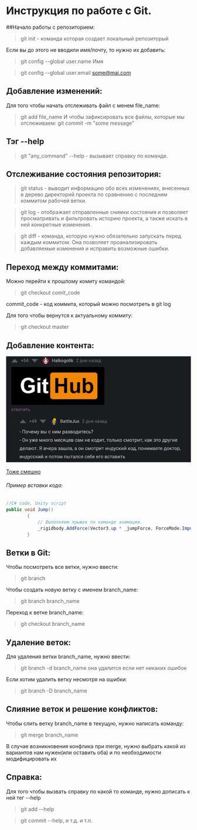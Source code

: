 ﻿# Инструкция по работе с Git.

##Начало работы с репозиторием:
> git init - команда которая создает локальный репозиторый

Если вы до этого не вводили имя/почту, то нужно их добавить:
>git config --global user.name Имя

>git config --global user.email some@mai.com


## Добавление изменений:
Для того чтобы начать отслеживать файл с менем file_name:
>git add file_name
И чтобы зафиксировать все файлы, которые мы отслеживаем:
>git commit -m "some message"

## Тэг --help
>git "any_command" --help - вызывает справку по команде.

## Отслеживание состояния репозитория:
>git status - выводит информацию обо всех изменениях, внесенных в дерево директорий проекта по сравнению с последним коммитом рабочей ветки.

>git log - отображает отправленные снимки состояния и позволяет просматривать и фильтровать историю проекта, а также искать в ней конкретные изменения.

>git diff - команда, которую нужно обязательно запускать перед каждым коммитом. Она позволяет проанализировать добавляемые изменения и исправить возможные ошибки.
 
## Переход между коммитами:
Можно перейти к прошлому комиту командой:
>git checkout comit_code

commit_code - код коммита, который можно посмотреть в git log

Для того чтобы вернутся к актуальному коммиту: 
>git checkout master

## Добавление контента:
![text](смешно.jpg)

[Тоже смешно](https://pikabu.ru/story/kogda_merzhish_vetki_na_neznakomom_proekte_8354578)

###### Пример вставки кода:
```c#
//C# code, Unity script
public void Jump()
        {
            // Выполняем прыжок по команде анимации.
            _rigidbody.AddForce(Vector3.up * _jumpForce, ForceMode.Impulse);
        }
```
## Ветки в Git:

Чтобы посмотреть все ветки, нужно ввести:
>git branch

Чтобы создать новую ветку с именем branch_name:
>git branch branch_name

Переход к ветке branch_name:
>git checkout branch_name

## Удаление веток:
Для удаления ветки branch_name, нужно ввести:
>git branch -d branch_name
она удалится если нет никаких ошибок

Если хотим удалить ветку несмотря на ошибки:
>git branch -D branch_name

## Слияние веток и решение конфликтов:

Чтобы слить ветку branch_name в текущую, нужно написать команду:
>git merge branch_name

В случае возникновения конфлика при merge, нужно выбрать какой из вариантов нам нужен(или оставить оба) и по необходимости модифицировать их

## Справка:
Для того чтобы вызвать справку по какой то команде, нужно дописать к ней тег --help
>git add --help

>git commit --help, и т.д. и т.п.